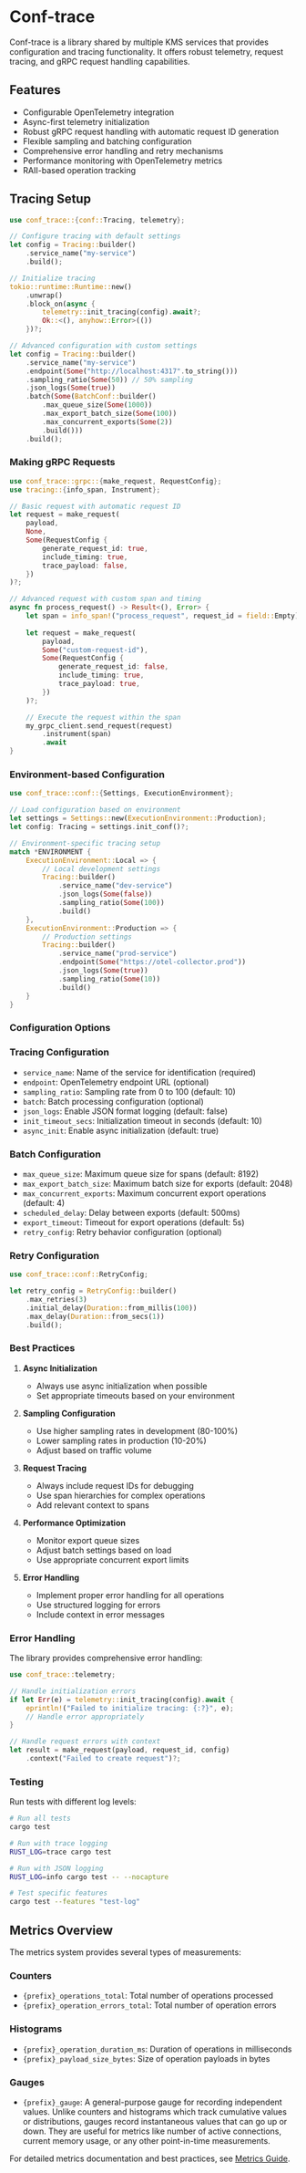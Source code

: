 # Conf-trace

Conf-trace is a library shared by multiple KMS services that provides configuration and tracing functionality. It offers robust telemetry, request tracing, and gRPC request handling capabilities.

## Features

- Configurable OpenTelemetry integration
- Async-first telemetry initialization
- Robust gRPC request handling with automatic request ID generation
- Flexible sampling and batching configuration
- Comprehensive error handling and retry mechanisms
- Performance monitoring with OpenTelemetry metrics
- RAII-based operation tracking

## Tracing Setup

```rust
use conf_trace::{conf::Tracing, telemetry};

// Configure tracing with default settings
let config = Tracing::builder()
    .service_name("my-service")
    .build();

// Initialize tracing
tokio::runtime::Runtime::new()
    .unwrap()
    .block_on(async {
        telemetry::init_tracing(config).await?;
        Ok::<(), anyhow::Error>(())
    })?;

// Advanced configuration with custom settings
let config = Tracing::builder()
    .service_name("my-service")
    .endpoint(Some("http://localhost:4317".to_string()))
    .sampling_ratio(Some(50)) // 50% sampling
    .json_logs(Some(true))
    .batch(Some(BatchConf::builder()
        .max_queue_size(Some(1000))
        .max_export_batch_size(Some(100))
        .max_concurrent_exports(Some(2))
        .build()))
    .build();
```

### Making gRPC Requests

```rust
use conf_trace::grpc::{make_request, RequestConfig};
use tracing::{info_span, Instrument};

// Basic request with automatic request ID
let request = make_request(
    payload,
    None,
    Some(RequestConfig {
        generate_request_id: true,
        include_timing: true,
        trace_payload: false,
    })
)?;

// Advanced request with custom span and timing
async fn process_request() -> Result<(), Error> {
    let span = info_span!("process_request", request_id = field::Empty);
    
    let request = make_request(
        payload,
        Some("custom-request-id"),
        Some(RequestConfig {
            generate_request_id: false,
            include_timing: true,
            trace_payload: true,
        })
    )?;

    // Execute the request within the span
    my_grpc_client.send_request(request)
        .instrument(span)
        .await
}
```

### Environment-based Configuration

```rust
use conf_trace::conf::{Settings, ExecutionEnvironment};

// Load configuration based on environment
let settings = Settings::new(ExecutionEnvironment::Production);
let config: Tracing = settings.init_conf()?;

// Environment-specific tracing setup
match *ENVIRONMENT {
    ExecutionEnvironment::Local => {
        // Local development settings
        Tracing::builder()
            .service_name("dev-service")
            .json_logs(Some(false))
            .sampling_ratio(Some(100))
            .build()
    },
    ExecutionEnvironment::Production => {
        // Production settings
        Tracing::builder()
            .service_name("prod-service")
            .endpoint(Some("https://otel-collector.prod"))
            .json_logs(Some(true))
            .sampling_ratio(Some(10))
            .build()
    }
}
```

### Configuration Options

### Tracing Configuration
- `service_name`: Name of the service for identification (required)
- `endpoint`: OpenTelemetry endpoint URL (optional)
- `sampling_ratio`: Sampling rate from 0 to 100 (default: 10)
- `batch`: Batch processing configuration (optional)
- `json_logs`: Enable JSON format logging (default: false)
- `init_timeout_secs`: Initialization timeout in seconds (default: 10)
- `async_init`: Enable async initialization (default: true)

### Batch Configuration
- `max_queue_size`: Maximum queue size for spans (default: 8192)
- `max_export_batch_size`: Maximum batch size for exports (default: 2048)
- `max_concurrent_exports`: Maximum concurrent export operations (default: 4)
- `scheduled_delay`: Delay between exports (default: 500ms)
- `export_timeout`: Timeout for export operations (default: 5s)
- `retry_config`: Retry behavior configuration (optional)

### Retry Configuration
```rust
use conf_trace::conf::RetryConfig;

let retry_config = RetryConfig::builder()
    .max_retries(3)
    .initial_delay(Duration::from_millis(100))
    .max_delay(Duration::from_secs(1))
    .build();
```

### Best Practices

1. **Async Initialization**
   - Always use async initialization when possible
   - Set appropriate timeouts based on your environment

2. **Sampling Configuration**
   - Use higher sampling rates in development (80-100%)
   - Lower sampling rates in production (10-20%)
   - Adjust based on traffic volume

3. **Request Tracing**
   - Always include request IDs for debugging
   - Use span hierarchies for complex operations
   - Add relevant context to spans

4. **Performance Optimization**
   - Monitor export queue sizes
   - Adjust batch settings based on load
   - Use appropriate concurrent export limits

5. **Error Handling**
   - Implement proper error handling for all operations
   - Use structured logging for errors
   - Include context in error messages

### Error Handling

The library provides comprehensive error handling:

```rust
use conf_trace::telemetry;

// Handle initialization errors
if let Err(e) = telemetry::init_tracing(config).await {
    eprintln!("Failed to initialize tracing: {:?}", e);
    // Handle error appropriately
}

// Handle request errors with context
let result = make_request(payload, request_id, config)
    .context("Failed to create request")?;
```

### Testing

Run tests with different log levels:

```bash
# Run all tests
cargo test

# Run with trace logging
RUST_LOG=trace cargo test

# Run with JSON logging
RUST_LOG=info cargo test -- --nocapture

# Test specific features
cargo test --features "test-log"
```

## Metrics Overview

The metrics system provides several types of measurements:

### Counters
- `{prefix}_operations_total`: Total number of operations processed
- `{prefix}_operation_errors_total`: Total number of operation errors

### Histograms
- `{prefix}_operation_duration_ms`: Duration of operations in milliseconds
- `{prefix}_payload_size_bytes`: Size of operation payloads in bytes

### Gauges
- `{prefix}_gauge`: A general-purpose gauge for recording independent values. Unlike counters and histograms which track cumulative values or distributions, gauges record instantaneous values that can go up or down. They are useful for metrics like number of active connections, current memory usage, or any other point-in-time measurements.

For detailed metrics documentation and best practices, see [Metrics Guide](docs/metrics.md).
